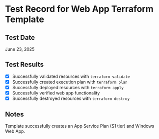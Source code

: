 # Test Record for Web App Terraform Template

## Test Date

June 23, 2025

## Test Results

- [x] Successfully validated resources with `terraform validate`
- [x] Successfully created execution plan with `terraform plan`
- [x] Successfully deployed resources with `terraform apply`
- [x] Successfully verified web app functionality
- [x] Successfully destroyed resources with `terraform destroy`

## Notes

Template successfully creates an App Service Plan (S1 tier) and Windows Web App.
